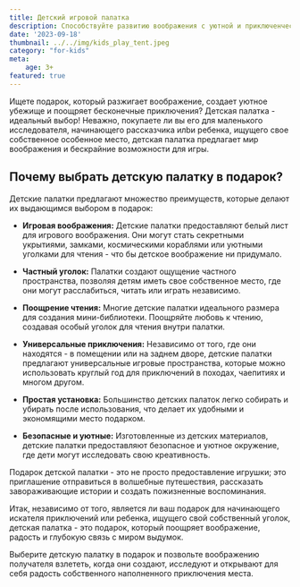 ```yaml
---
title: Детский игровой палатка
description: Способствуйте развитию воображения с уютной и приключенческой детской палаткой.
date: '2023-09-18'
thumbnail: ../../img/kids_play_tent.jpeg
category: "for-kids"
meta:
    age: 3+
featured: true
---
```

Ищете подарок, который разжигает воображение, создает уютное убежище и поощряет бесконечные приключения? Детская палатка - идеальный выбор! Неважно, покупаете ли вы его для маленького исследователя, начинающего рассказчика илbи ребенка, ищущего свое собственное особенное место, детская палатка предлагает мир воображения и бескрайние возможности для игры.

## Почему выбрать детскую палатку в подарок?

Детские палатки предлагают множество преимуществ, которые делают их выдающимся выбором в подарок:

- **Игровая воображения:** Детские палатки предоставляют белый лист для игрового воображения. Они могут стать секретными укрытиями, замками, космическими кораблями или уютными уголками для чтения - что бы детское воображение ни придумало.

- **Частный уголок:** Палатки создают ощущение частного пространства, позволяя детям иметь свое собственное место, где они могут расслабиться, читать или играть независимо.

- **Поощрение чтения:** Многие детские палатки идеального размера для создания мини-библиотеки. Поощряйте любовь к чтению, создавая особый уголок для чтения внутри палатки.

- **Универсальные приключения:** Независимо от того, где они находятся - в помещении или на заднем дворе, детские палатки предлагают универсальные игровые пространства, которые можно использовать круглый год для приключений в походах, чаепитиях и многом другом.

- **Простая установка:** Большинство детских палаток легко собирать и убирать после использования, что делает их удобными и экономящими место подарком.

- **Безопасные и уютные:** Изготовленные из детских материалов, детские палатки предоставляют безопасное и уютное окружение, где дети могут исследовать свою креативность.

Подарок детской палатки - это не просто предоставление игрушки; это приглашение отправиться в волшебные путешествия, рассказать завораживающие истории и создать пожизненные воспоминания.

Итак, независимо от того, является ли ваш подарок для начинающего искателя приключений или ребенка, ищущего свой собственный уголок, детская палатка - это подарок, который поощряет воображение, радость и глубокую связь с миром выдумок.

Выберите детскую палатку в подарок и позвольте воображению получателя взлететь, когда они создают, исследуют и открывают для себя радость собственного наполненного приключения места.
